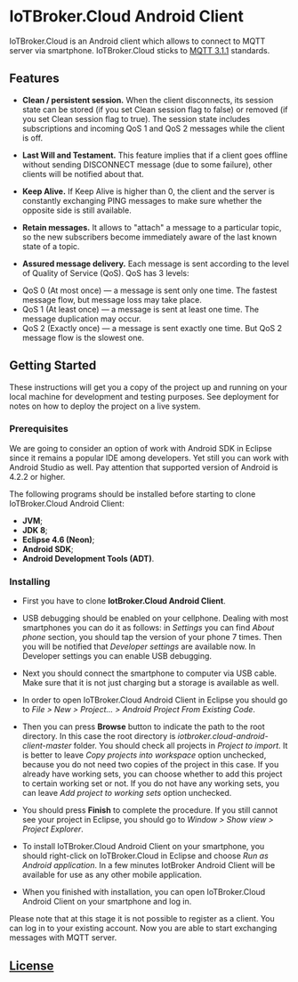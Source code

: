# IoTBroker.Cloud Android Client

IoTBroker.Cloud is an Android client which allows to connect to MQTT server via smartphone. IoTBroker.Cloud sticks to [MQTT 3.1.1](http://docs.oasis-open.org/mqtt/mqtt/v3.1.1/os/mqtt-v3.1.1-os.pdf) standards. 

## Features

* **Clean / persistent session.** When the client disconnects, its session state can be stored (if you set Clean session flag to false) or removed (if you set Clean session flag to true). The session state includes subscriptions and incoming QoS 1 and QoS 2 messages while the client is off.

* **Last Will and Testament.** This feature implies that if a client goes offline without sending DISCONNECT message (due to some failure), other clients will be notified about that.

* **Keep Alive.** If Keep Alive is higher than 0, the client and the server is constantly exchanging PING messages to make sure whether the opposite side is still available. 

* **Retain messages.** It allows to "attach" a message to a particular topic, so the new subscribers become immediately aware of the last known state of a topic.

* **Assured message delivery.** Each message is sent according to the level of Quality of Service (QoS). QoS has 3 levels:
- QoS 0 (At most once) — a message is sent only one time. The fastest message flow, but message loss may take place. 
- QoS 1 (At least once) — a message is sent at least one time. The message duplication may occur.  
- QoS 2 (Exactly once) — a message is sent exactly one time.  But QoS 2 message flow is the slowest one. 

## Getting Started

These instructions will get you a copy of the project up and running on your local machine for development and testing purposes. See deployment for notes on how to deploy the project on a live system.

### Prerequisites

We are going to consider an option of work with Android SDK in Eclipse since it remains a popular IDE among developers. Yet still you can work with Android Studio as well. 
Pay attention that supported version of Android is 4.2.2 or higher. 

The following programs should be installed before starting to clone IoTBroker.Cloud Android Client:

* **JVM**;
* **JDK 8**;
* **Eclipse 4.6 (Neon)**;
* **Android SDK**;
* **Android Development Tools (ADT)**.

### Installing

* First you have to clone **IotBroker.Cloud Android Client**.

* USB debugging should be enabled on your cellphone. Dealing with most smartphones you can do it as follows: in *Settings* you can find *About phone* section, you should tap the version of your phone 7 times. Then you will be notified that *Developer settings* are available now. In Developer settings you can enable USB debugging.

* Next you should connect the smartphone to computer via USB cable. Make sure that it is not just charging but a storage is available as well.

* In order to open IoTBroker.Cloud Android Client in Eclipse you should go to *File > New > Project... > Android Project From Existing Code*.

* Then you can press **Browse** button to indicate the path to the root directory. In this case the root directory is *iotbroker.cloud-android-client-master* folder.
You should check all projects in *Project to import*. It is better to leave *Copy projects into workspace* option unchecked, because you do not need two copies of the project in this case.
If you already have working sets, you can choose whether to add this project to certain working set or not. If you do not have any working sets, you can leave *Add project to working sets* option unchecked.

* You should press **Finish** to complete the procedure. If you still cannot see your project in Eclipse, you should go to *Window > Show view > Project Explorer*.

* To install IoTBroker.Cloud Android Client on your smartphone, you should right-click on IoTBroker.Cloud in Eclipse and choose *Run as Android application*. In a few minutes IotBroker Android Client will be available for use as any other mobile application.

* When you finished with installation, you can open IoTBroker.Cloud Android Client on your smartphone and log in.

Please note that at this stage it is not possible to register as a client. You can log in to your existing account.
Now you are able to start exchanging messages with MQTT server.

## [License](LICENSE.md)



